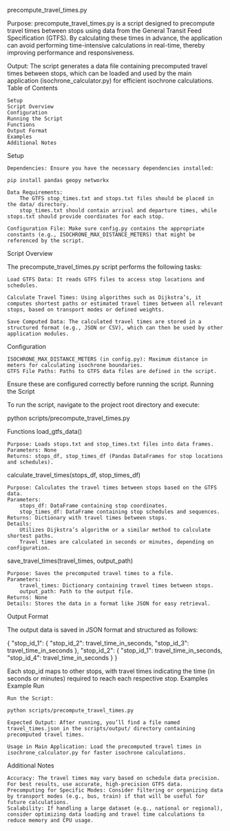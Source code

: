 precompute_travel_times.py

Purpose:
precompute_travel_times.py is a script designed to precompute travel times between stops using data from the General Transit Feed Specification (GTFS). By calculating these times in advance, the application can avoid performing time-intensive calculations in real-time, thereby improving performance and responsiveness.

Output:
The script generates a data file containing precomputed travel times between stops, which can be loaded and used by the main application (isochrone_calculator.py) for efficient isochrone calculations.
Table of Contents

    Setup
    Script Overview
    Configuration
    Running the Script
    Functions
    Output Format
    Examples
    Additional Notes

Setup

    Dependencies: Ensure you have the necessary dependencies installed:

    pip install pandas geopy networkx

    Data Requirements:
        The GTFS stop_times.txt and stops.txt files should be placed in the data/ directory.
        stop_times.txt should contain arrival and departure times, while stops.txt should provide coordinates for each stop.

    Configuration File: Make sure config.py contains the appropriate constants (e.g., ISOCHRONE_MAX_DISTANCE_METERS) that might be referenced by the script.

Script Overview

The precompute_travel_times.py script performs the following tasks:

    Load GTFS Data: It reads GTFS files to access stop locations and schedules.

    Calculate Travel Times: Using algorithms such as Dijkstra’s, it computes shortest paths or estimated travel times between all relevant stops, based on transport modes or defined weights.

    Save Computed Data: The calculated travel times are stored in a structured format (e.g., JSON or CSV), which can then be used by other application modules.

Configuration

    ISOCHRONE_MAX_DISTANCE_METERS (in config.py): Maximum distance in meters for calculating isochrone boundaries.
    GTFS File Paths: Paths to GTFS data files are defined in the script.

Ensure these are configured correctly before running the script.
Running the Script

To run the script, navigate to the project root directory and execute:

python scripts/precompute_travel_times.py

Functions
load_gtfs_data()

    Purpose: Loads stops.txt and stop_times.txt files into data frames.
    Parameters: None
    Returns: stops_df, stop_times_df (Pandas DataFrames for stop locations and schedules).

calculate_travel_times(stops_df, stop_times_df)

    Purpose: Calculates the travel times between stops based on the GTFS data.
    Parameters:
        stops_df: DataFrame containing stop coordinates.
        stop_times_df: DataFrame containing stop schedules and sequences.
    Returns: Dictionary with travel times between stops.
    Details:
        Utilizes Dijkstra’s algorithm or a similar method to calculate shortest paths.
        Travel times are calculated in seconds or minutes, depending on configuration.

save_travel_times(travel_times, output_path)

    Purpose: Saves the precomputed travel times to a file.
    Parameters:
        travel_times: Dictionary containing travel times between stops.
        output_path: Path to the output file.
    Returns: None
    Details: Stores the data in a format like JSON for easy retrieval.

Output Format

The output data is saved in JSON format and structured as follows:

{
    "stop_id_1": {
        "stop_id_2": travel_time_in_seconds,
        "stop_id_3": travel_time_in_seconds
    },
    "stop_id_2": {
        "stop_id_1": travel_time_in_seconds,
        "stop_id_4": travel_time_in_seconds
    }
}

Each stop_id maps to other stops, with travel times indicating the time (in seconds or minutes) required to reach each respective stop.
Examples
Example Run

    Run the Script:

    python scripts/precompute_travel_times.py

    Expected Output: After running, you’ll find a file named travel_times.json in the scripts/output/ directory containing precomputed travel times.

    Usage in Main Application: Load the precomputed travel times in isochrone_calculator.py for faster isochrone calculations.

Additional Notes

    Accuracy: The travel times may vary based on schedule data precision. For best results, use accurate, high-precision GTFS data.
    Precomputing for Specific Modes: Consider filtering or organizing data by transport modes (e.g., bus, train) if that will be useful for future calculations.
    Scalability: If handling a large dataset (e.g., national or regional), consider optimizing data loading and travel time calculations to reduce memory and CPU usage.